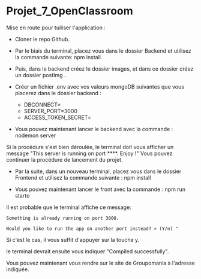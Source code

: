 # Projet_7_OpenClassroom

Mise en route pour tuiliser l'application :

* Cloner le repo Github.

* Par le biais du terminal, placez vous dans le dossier Backend et utilisez la commande suivante: npm install.

* Puis, dans le backend créez le dossier images, et dans ce dossier créez un dossier postImg  .

* Créer un fichier .env avec vos valeurs mongoDB suivantes que vous placerez dans le dossier backend : 

    * DBCONNECT=
    * SERVER_PORT=3000
    * ACCESS_TOKEN_SECRET=


* Vous pouvez maintenant lancer le backend avec la commande : nodemon server

Si la procédure s'est bien déroulée, le terminal doit vous afficher un message "This server is running on port ****. Enjoy !"
Vous pouvez continuer la procédure de lancement du projet.

* Par la suite, dans un nouveau terminal, placez vous dans le dossier Frontend et utilisez la commande suivante : npm install
 
* Vous pouvez maintenant lancer le front avec la commande : npm run starto

Il est probable que le terminal affiche ce message:

    Something is already running on port 3000.

    Would you like to run the app on another port instead? » (Y/n) "

Si c'est le cas, il vous suffit d'appuyer sur la touche y.

le terminal devrait ensuite vous indiquer "Compiled successfully".

Vous pouvez maintenant vous rendre sur le site de Groupomania à l'adresse indiquée.


